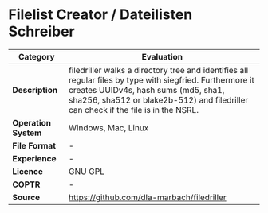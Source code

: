 # Filelist Creator / Dateilisten Schreiber

| Category | Evaluation |
| --- | --- |
| **Description** | filedriller walks a directory tree and identifies all regular files by type with siegfried. Furthermore it creates UUIDv4s, hash sums (md5, sha1, sha256, sha512 or blake2b-512) and filedriller can check if the file is in the NSRL. |
| **Operation System** | Windows, Mac, Linux |
| **File Format** | - |
| **Experience** | - |
| **Licence** | GNU GPL |
| **COPTR** | - |
| **Source** | https://github.com/dla-marbach/filedriller |
